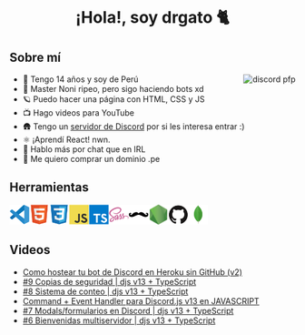 <p>
  <h1 align="center"><b>¡Hola!, soy drgato 🐈</b></h1>
</p>

## Sobre mí

<img src="https://avatars.githubusercontent.com/u/43690887?s=200&u=059915dea147dfda41abb3a2064c13305634bc62&v=4" align="right" alt="discord pfp"/>

- 🚀 Tengo 14 años y soy de Perú
- 💖 Master Noni ripeo, pero sigo haciendo bots xd
- 🪐 Puedo hacer una página con HTML, CSS y JS
- 📺 Hago videos para YouTube
- 🛖 Tengo un [servidor de Discord](https://discord.gg/NVv7efyZEk) por si les interesa entrar :)
- ⚛️ ¡Aprendí React! nwn.
- 🙊 Hablo más por chat que en IRL
- 💎 Me quiero comprar un dominio .pe

## Herramientas

<div>
<img align="left" alt="Visual Studio Code" width="35px" src="https://raw.githubusercontent.com/devicons/devicon/master/icons/vscode/vscode-original.svg" />
<img align="left" alt="HTML5" width="35px" src="https://raw.githubusercontent.com/devicons/devicon/master/icons/html5/html5-original.svg" />
<img align="left" alt="CSS3" width="35px" src="https://raw.githubusercontent.com/devicons/devicon/master/icons/css3/css3-original.svg" />
<img align="left" alt="JavaScript" width="35px" src="https://raw.githubusercontent.com/devicons/devicon/master/icons/javascript/javascript-original.svg" />
<img align="left" alt="TypeScript" width="35px" src="https://raw.githubusercontent.com/devicons/devicon/master/icons/typescript/typescript-original.svg" />
<img align="left" alt="Sass" width="35px" src="https://raw.githubusercontent.com/devicons/devicon/master/icons/sass/sass-original.svg" />
<img align="left" alt="Handlebars" width="35px" src="https://raw.githubusercontent.com/devicons/devicon/master/icons/handlebars/handlebars-original.svg" />
<img align="left" alt="Node.js" width="35px" src="https://raw.githubusercontent.com/github/explore/80688e429a7d4ef2fca1e82350fe8e3517d3494d/topics/nodejs/nodejs.png" />
<img alt="MongoDB" width="35px" src="https://raw.githubusercontent.com/devicons/devicon/master/icons/mongodb/mongodb-original.svg" /><img align="left" alt="GitHub" width="35px" src="https://raw.githubusercontent.com/devicons/devicon/master/icons/github/github-original.svg" />  
<div/>
  
## Videos

- [Como hostear tu bot de Discord en Heroku sin GitHub (v2)](https://www.youtube.com/watch?v=QRm-FarG3SI)
- [#9 Copias de seguridad | djs v13 + TypeScript](https://www.youtube.com/watch?v=wBToMz3nueY)
- [#8 Sistema de conteo | djs v13 + TypeScript](https://www.youtube.com/watch?v=UPWtCi99AvA)
- [Command + Event Handler para Discord.js v13 en JAVASCRIPT](https://www.youtube.com/watch?v=C5hASKhdLIE)
- [#7 Modals/formularios en Discord | djs v13 + TypeScript](https://www.youtube.com/watch?v=NGnKMoz5nmU)
- [#6 Bienvenidas multiservidor | djs v13 + TypeScript](https://www.youtube.com/watch?v=TE_08wx_wx8)

<!-- ### Hi there 👋 -->

<!--
**drgatoxd/drgatoxd** is a ✨ _special_ ✨ repository because its `README.md` (this file) appears on your GitHub profile.

Here are some ideas to get you started:

- 🔭 I’m currently working on ...
- 🌱 I’m currently learning ...
- 👯 I’m looking to collaborate on ...
- 🤔 I’m looking for help with ...
- 💬 Ask me about ...
- 📫 How to reach me: ...
- 😄 Pronouns: ...
- ⚡ Fun fact: ...
-->
